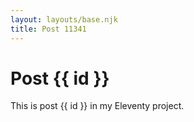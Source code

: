 ```yaml
---
layout: layouts/base.njk
title: Post 11341
---
```


# Post {{ id }}

This is post {{ id }} in my Eleventy project.
